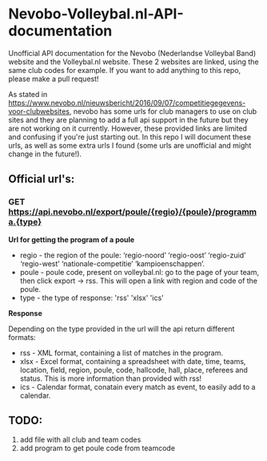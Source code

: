 # Nevobo-Volleybal.nl-API-documentation
Unofficial API documentation for the Nevobo (Nederlandse Volleybal Band) website and the Volleybal.nl website. These 2 websites are linked, using the same club codes for example. If you want to add anything to this repo, please make a pull request!

As stated in https://www.nevobo.nl/nieuwsbericht/2016/09/07/competitiegegevens-voor-clubwebsites, nevobo has some urls for club managers to use on club sites and they are planning to add a full api support in the future but they are not working on it currently. However, these provided links are limited and confusing if you're just starting out. In this repo I will document these urls, as well as some extra urls I found (some urls are unofficial and might change in the future!).

## Official url's:
### **GET** https://api.nevobo.nl/export/poule/{regio}/{poule}/programma.{type}
**Url for getting the program of a poule**

* regio - the region of the poule: ‘regio-noord’ ‘regio-oost’ ‘regio-zuid’ ‘regio-west’ ‘nationale-competitie’ ‘kampioenschappen’.
* poule - poule code, present on volleybal.nl: go to the page of your team, then click export -> rss. This will open a link with region and code of the poule.
* type - the type of response: 'rss' 'xlsx' 'ics'

**Response**

Depending on the type provided in the url will the api return different formats:
* rss - XML format, containing a list of matches in the program.
* xlsx - Excel format, containing a spreadsheet with date, time, teams, location, field, region, poule, code, hallcode, hall, place, referees and status. This is more information than provided with rss!
* ics - Calendar format, conatain every match as event, to easily add to a calendar.


## TODO:
1. add file with all club and team codes
2. add program to get poule code from teamcode
